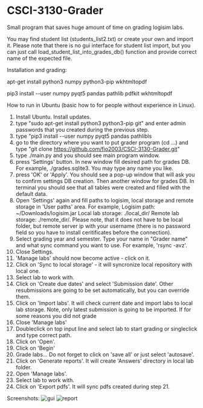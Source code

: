 # CSCI-3130-Grader
Small program that saves huge amount of time on grading logisim labs.

You may find student list (students_list2.txt) or create your own and import it. Please note that there is no gui interface for student list import, but you can just call load_student_list_into_grades_db() function and provide correct name of the expected file.

Installation and grading:

apt-get install python3 numpy python3-pip wkhtmltopdf

pip3 install --user numpy pyqt5 pandas pathlib pdfkit wkhtmltopdf 


How to run in Ubuntu (basic how to for people without experience in Linux). 
1. Install Ubuntu. Install updates.
2. type "sudo apt-get install python3 python3-pip git" and enter admin passwords that you created during the previous step.
3. type "pip3 install --user numpy pyqt5 pandas pathlibls
4. go to the directory where you want to put grader program (cd ...) and type "git clone https://github.com/fio2003/CSCI-3130-Grader.git"
5. type ./main.py and you should see main program window.
6. press 'Settings' button. In new window fill desired path for grades DB. For example, ./grades.sqlite3. You may type any name you like.
7. press 'OK' or 'Apply'. You should see a pop-up window that will ask you to confirm settings DB creation. Then another window for grades DB.
In terminal you should see that all tables were created and filled with the default data.
8. Open 'Settings' again and fill paths to logisim, local storage and remote storage in 'User paths' area. 
For example, Logisim path: ~/Downloads/logisim.jar
Local lab storage: ./local_dir/
Remote lab storage: ./remote_dir/. Please note, that it does not have to be local folder, but remote server ip with your username (there is no password field so you have to install ceritificates before the connection).
9. Select grading year and semester. Type your name in "Grader name" and what sync command you want to use. For example, 'rsync -avz'.
10. Close Settings.
11. 'Manage labs' should now become active - click on it.
12. Click on 'Sync to local storage' - it will syncronize local repository with local one.
13. Select lab to work with.
14. Click on 'Create due dates' and select 'Submission date'. Other resubmissions are going to be set automatically, but you can override them.
15. Click on 'Import labs'. It will check current date and import labs to local lab storage. Note, only latest submission is going to be imported. If for some reasons you did not grade 
16. Close 'Manage labs'
17. Doubleclick on top input line and select lab to start grading or singleclick and type correct path.
18. Click on 'Open'. 
19. Click on 'Begin'
20. Grade labs... Do not forget to click on 'save all' or just select 'autosave'.
21. Click on 'Generate reports'. It will create 'Answers' directory in local lab folder.
22. Open 'Manage labs'.
23. Select lab to work with.
24. Click on 'Export pdfs'. It will sync pdfs created during step 21.


Screenshots:
![gui](https://github.com/fio2003/CSCI-3130-Grader/blob/master/screenshot1.png "gui")
![report](https://github.com/fio2003/CSCI-3130-Grader/blob/master/screenshot2.png "report")